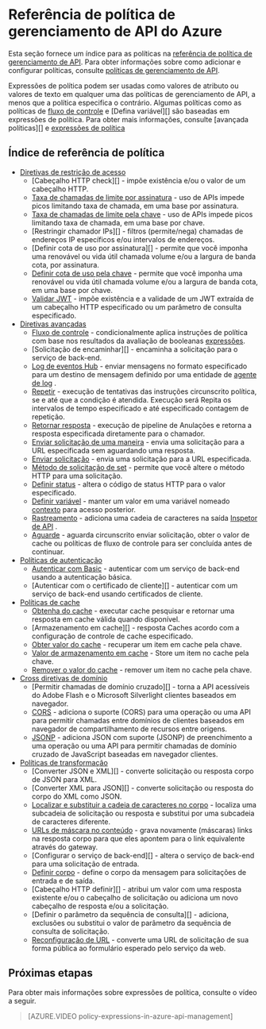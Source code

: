 <properties 
    pageTitle="Referência de política de gerenciamento de API do Azure" 
    description="Saiba mais sobre as políticas disponíveis para configurar o gerenciamento de API." 
    services="api-management" 
    documentationCenter="" 
    authors="vladvino" 
    manager="erikre" 
    editor=""/>

<tags 
    ms.service="api-management" 
    ms.workload="mobile" 
    ms.tgt_pltfrm="na" 
    ms.devlang="na" 
    ms.topic="article" 
    ms.date="10/25/2016" 
    ms.author="apimpm"/>

# <a name="azure-api-management-policy-reference"></a>Referência de política de gerenciamento de API do Azure

Esta seção fornece um índice para as políticas na [referência de política de gerenciamento de API][]. Para obter informações sobre como adicionar e configurar políticas, consulte [políticas de gerenciamento de API][].

Expressões de política podem ser usadas como valores de atributo ou valores de texto em qualquer uma das políticas de gerenciamento de API, a menos que a política especifica o contrário. Algumas políticas como as políticas de [fluxo de controle][] e [Defina variável][] são baseadas em expressões de política. Para obter mais informações, consulte [avançada políticas][] e [expressões de política][]

## <a name="policy-reference-index"></a>Índice de referência de política

-   [Diretivas de restrição de acesso][]
    -   [Cabeçalho HTTP check][] - impõe existência e/ou o valor de um cabeçalho HTTP.
    -   [Taxa de chamadas de limite por assinatura][] - uso de APIs impede picos limitando taxa de chamada, em uma base por assinatura.
    -   [Taxa de chamadas de limite pela chave](https://msdn.microsoft.com/library/azure/dn894078.aspx#LimitCallRateByKey) - uso de APIs impede picos limitando taxa de chamada, em uma base por chave.
    -   [Restringir chamador IPs][] - filtros (permite/nega) chamadas de endereços IP específicos e/ou intervalos de endereços.
    -   [Definir cota de uso por assinatura][] - permite que você imponha uma renovável ou vida útil chamada volume e/ou a largura de banda cota, por assinatura.
    -   [Definir cota de uso pela chave](https://msdn.microsoft.com/library/azure/dn894078.aspx#SetUsageQuotaByKey) - permite que você imponha uma renovável ou vida útil chamada volume e/ou a largura de banda cota, em uma base por chave.
    -   [Validar JWT][] - impõe existência e a validade de um JWT extraída de um cabeçalho HTTP especificado ou um parâmetro de consulta especificado.
-   [Diretivas avançadas][]
    -   [Fluxo de controle][] - condicionalmente aplica instruções de política com base nos resultados da avaliação de booleanas [expressões][].
    -   [Solicitação de encaminhar][] - encaminha a solicitação para o serviço de back-end.
    -   [Log de eventos Hub][] - enviar mensagens no formato especificado para um destino de mensagem definido por uma entidade de [agente de log](https://msdn.microsoft.com/library/azure/mt592020.aspx#Logger) .
    -   [Repetir](https://msdn.microsoft.com/en-us/library/dn894085.aspx#Retry) - execução de tentativas das instruções circunscrito política, se e até que a condição é atendida. Execução será Repita os intervalos de tempo especificado e até especificado contagem de repetição.
    -   [Retornar resposta](https://msdn.microsoft.com/library/azure/dn894085.aspx#ReturnResponse) - execução de pipeline de Anulações e retorna a resposta especificada diretamente para o chamador.
    -   [Enviar solicitação de uma maneira](https://msdn.microsoft.com/library/azure/dn894085.aspx#SendOneWayRequest) - envia uma solicitação para a URL especificada sem aguardando uma resposta.
    -   [Enviar solicitação](https://msdn.microsoft.com/library/azure/dn894085.aspx#SendRequest) - envia uma solicitação para a URL especificada.
    -   [Método de solicitação de set](https://msdn.microsoft.com/library/azure/dn894085.aspx#SetRequestMethod) - permite que você altere o método HTTP para uma solicitação.
    -   [Definir status](https://msdn.microsoft.com/library/azure/dn894085.aspx#SetStatus) - altera o código de status HTTP para o valor especificado.
    -   [Definir variável][] - manter um valor em uma variável nomeado [contexto][] para acesso posterior.
    -   [Rastreamento](https://msdn.microsoft.com/en-us/library/dn894085.aspx#Trace) - adiciona uma cadeia de caracteres na saída [Inspetor de API](../api-management/api-management-howto-api-inspector.md) .
    -   [Aguarde](https://msdn.microsoft.com/library/azure/dn894085.aspx#Wait) - aguarda circunscrito enviar solicitação, obter o valor de cache ou políticas de fluxo de controle para ser concluída antes de continuar.
-   [Políticas de autenticação][]
    -   [Autenticar com Basic][] - autenticar com um serviço de back-end usando a autenticação básica.
    -   [Autenticar com o certificado de cliente][] - autenticar com um serviço de back-end usando certificados de cliente.
-   [Políticas de cache][] 
    -   [Obtenha do cache][] - executar cache pesquisar e retornar uma resposta em cache válida quando disponível.
    -   [Armazenamento em cache][] - resposta Caches acordo com a configuração de controle de cache especificado.
    -   [Obter valor do cache](https://msdn.microsoft.com/library/azure/dn894086.aspx#GetFromCacheByKey) - recuperar um item em cache pela chave.
    -   [Valor de armazenamento em cache](https://msdn.microsoft.com/library/azure/dn894086.aspx#StoreToCacheByKey) - Store um item no cache pela chave.
    -   [Remover o valor do cache](https://msdn.microsoft.com/en-us/library/dn894086.aspx#RemoveCacheByKey) - remover um item no cache pela chave.
-   [Cross diretivas de domínio][] 
    -   [Permitir chamadas de domínio cruzado][] - torna a API acessíveis do Adobe Flash e o Microsoft Silverlight clientes baseados em navegador.
    -   [CORS][] - adiciona o suporte (CORS) para uma operação ou uma API para permitir chamadas entre domínios de clientes baseados em navegador de compartilhamento de recursos entre origens.
    -   [JSONP][] - adiciona JSON com suporte (JSONP) de preenchimento a uma operação ou uma API para permitir chamadas de domínio cruzado de JavaScript baseadas em navegador clientes.
-   [Políticas de transformação][] 
    -   [Converter JSON e XML][] - converte solicitação ou resposta corpo de JSON para XML.
    -   [Converter XML para JSON][] - converte solicitação ou resposta do corpo do XML como JSON.
    -   [Localizar e substituir a cadeia de caracteres no corpo][] - localiza uma subcadeia de solicitação ou resposta e substitui por uma subcadeia de caracteres diferente.
    -   [URLs de máscara no conteúdo][] - grava novamente (máscaras) links na resposta corpo para que eles apontem para o link equivalente através do gateway.
    -   [Configurar o serviço de back-end][] - altera o serviço de back-end para uma solicitação de entrada.
    -   [Definir corpo][] - define o corpo da mensagem para solicitações de entrada e de saída.
    -   [Cabeçalho HTTP definir][] - atribui um valor com uma resposta existente e/ou o cabeçalho de solicitação ou adiciona um novo cabeçalho de resposta e/ou a solicitação.
    -   [Definir o parâmetro da sequência de consulta][] - adiciona, exclusões ou substitui o valor de parâmetro da sequência de consulta de solicitação.
    -   [Reconfiguração de URL][] - converte uma URL de solicitação de sua forma pública ao formulário esperado pelo serviço da web.

## <a name="next-steps"></a>Próximas etapas

Para obter mais informações sobre expressões de política, consulte o vídeo a seguir.

> [AZURE.VIDEO policy-expressions-in-azure-api-management]

[Diretivas de restrição de acesso]: https://msdn.microsoft.com/library/azure/dn894078.aspx
[Verificar cabeçalho HTTP]: https://msdn.microsoft.com/library/azure/034febe3-465f-4840-9fc6-c448ef520b0f#CheckHTTPHeader
[Taxa de chamadas de limite por assinatura]: https://msdn.microsoft.com/library/azure/034febe3-465f-4840-9fc6-c448ef520b0f#LimitCallRate
[Restringir o chamador IPs]: https://msdn.microsoft.com/library/azure/034febe3-465f-4840-9fc6-c448ef520b0f#RestrictCallerIPs
[Cota de uso de conjunto por assinatura]: https://msdn.microsoft.com/library/azure/034febe3-465f-4840-9fc6-c448ef520b0f#SetUsageQuota
[Validar JWT]: https://msdn.microsoft.com/library/azure/034febe3-465f-4840-9fc6-c448ef520b0f#ValidateJWT

[Diretivas avançadas]: https://msdn.microsoft.com/library/azure/dn894085.aspx
[Fluxo de controle]: https://msdn.microsoft.com/library/azure/dn894085.aspx#choose
[Definir variável]: https://msdn.microsoft.com/library/azure/dn894085.aspx#set_variable
[expressões]: https://msdn.microsoft.com/library/azure/dn910913.aspx
[contexto]: https://msdn.microsoft.com/library/azure/ea160028-fc04-4782-aa26-4b8329df3448#ContextVariables
[Solicitação de encaminhamento]: https://msdn.microsoft.com/library/azure/dn894085.aspx#ForwardRequest
[Log de eventos Hub]: https://msdn.microsoft.com/library/azure/dn894085.aspx#log-to-eventhub

[Políticas de autenticação]: https://msdn.microsoft.com/library/azure/dn894079.aspx
[Autenticar com Basic]: https://msdn.microsoft.com/library/azure/061702a7-3a78-472b-a54a-f3b1e332490d#Basic
[Autenticar com certificado de cliente]: https://msdn.microsoft.com/library/azure/061702a7-3a78-472b-a54a-f3b1e332490d#ClientCertificate
[Políticas de cache]: https://msdn.microsoft.com/library/azure/dn894086.aspx
[Obtenha do cache]: https://msdn.microsoft.com/library/azure/8147199c-24d8-439f-b2a9-da28a70a890c#GetFromCache
[Armazenar em cache]: https://msdn.microsoft.com/library/azure/8147199c-24d8-439f-b2a9-da28a70a890c#StoreToCache

[Cross diretivas de domínio]: https://msdn.microsoft.com/library/azure/dn894084.aspx
[Permitir chamadas entre domínios]: https://msdn.microsoft.com/library/azure/7689d277-8abe-472a-a78c-e6d4bd43455d#AllowCrossDomainCalls
[CORS]: https://msdn.microsoft.com/library/azure/7689d277-8abe-472a-a78c-e6d4bd43455d#CORS
[JSONP]: https://msdn.microsoft.com/library/azure/7689d277-8abe-472a-a78c-e6d4bd43455d#JSONP

[Políticas de transformação]: https://msdn.microsoft.com/library/azure/dn894083.aspx
[Converter JSON em XML]: https://msdn.microsoft.com/library/azure/7406a8ce-5f9c-4fae-9b0f-e574befb2ee9#ConvertJSONtoXML
[Converter XML em JSON]: https://msdn.microsoft.com/library/azure/7406a8ce-5f9c-4fae-9b0f-e574befb2ee9#ConvertXMLtoJSON
[Localizar e substituir a cadeia de caracteres no corpo]: https://msdn.microsoft.com/library/azure/7406a8ce-5f9c-4fae-9b0f-e574befb2ee9#Findandreplacestringinbody
[URLs de máscara no conteúdo]: https://msdn.microsoft.com/library/azure/7406a8ce-5f9c-4fae-9b0f-e574befb2ee9#MaskURLSContent
[Serviço de back-end do conjunto]: https://msdn.microsoft.com/library/azure/7406a8ce-5f9c-4fae-9b0f-e574befb2ee9#SetBackendService
[Definir corpo]: https://msdn.microsoft.com/library/azure/dn894083.aspx#SetBody
[Cabeçalho HTTP conjunto]: https://msdn.microsoft.com/library/azure/7406a8ce-5f9c-4fae-9b0f-e574befb2ee9#SetHTTPheader
[Parâmetro de cadeia de consulta de conjunto]: https://msdn.microsoft.com/library/azure/7406a8ce-5f9c-4fae-9b0f-e574befb2ee9#SetQueryStringParameter
[Reconfiguração de URL]: https://msdn.microsoft.com/library/azure/7406a8ce-5f9c-4fae-9b0f-e574befb2ee9#RewriteURL



[Políticas de gerenciamento de API]: api-management-howto-policies.md
[Referência de política de gerenciamento de API]: https://msdn.microsoft.com/library/azure/dn894081.aspx

[Expressões de política]: https://msdn.microsoft.com/library/azure/dn910913.aspx

 
